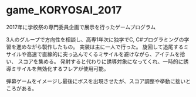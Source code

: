 # game_KORYOSAI_2017
2017年に学校祭の専門委員企画で展示を行ったゲームプログラム

3人のグループで方向性を相談し、高専1年次に独学でC, C#プログラミングの学習を進めながら製作したもの。
実装は主に一人で行った。
旋回して追尾するミサイルや高速で直線的に突っ込んでくるミサイルを避けながら、アイテムを拾い、
スコアを集める。
発射すると代わりに誘導対象になってくれ、一時的に誘導ミサイルを無効化するフレアが使用可能。

弾幕ゲームをイメージし最後にボスを出現させたが、スコア調整や挙動に拙いところがある。

